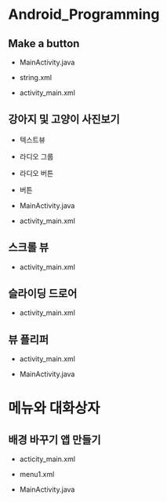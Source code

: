 # Android_Programming

## Make a button

- MainActivity.java

- string.xml

- activity_main.xml

## 강아지 및 고양이 사진보기

- 텍스트뷰

- 라디오 그룹

- 라디오 버튼

- 버튼

- MainActivity.java
- activity_main.xml

## 스크롤 뷰

- activity_main.xml

## 슬라이딩 드로어

- activity_main.xml

## 뷰 플리퍼

- activity_main.xml

- MainActivity.java

#  메뉴와 대화상자

## 배경 바꾸기 앱 만들기

- acticity_main.xml

- menu1.xml

- MainActivity.java
